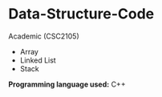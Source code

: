 # Data-Structure-Code
Academic (CSC2105)

  - Array
  - Linked List
  - Stack
  
  
**Programming language used:** C++
